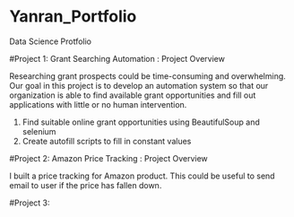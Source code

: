 # Yanran_Portfolio
Data Science Protfolio

#Project 1: Grant Searching Automation : Project Overview

Researching grant prospects could be time-consuming and overwhelming. Our goal in this project is to develop an automation system so that our organization is able to find available grant opportunities and fill out applications with little or no human intervention.

1. Find suitable online grant opportunities using BeautifulSoup and selenium
2. Create autofill scripts to fill in constant values


#Project 2: Amazon Price Tracking : Project Overview

I built a price tracking for Amazon product. This could be useful to send email to user if the price has fallen down.

#Project 3: 
